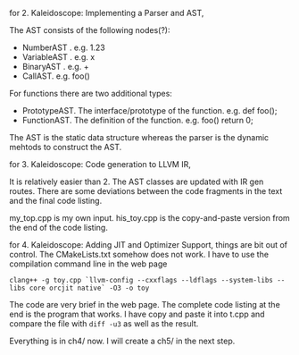 for 2. Kaleidoscope: Implementing a Parser and AST,

The AST consists of the following nodes(?):

- NumberAST . e.g. 1.23
- VariableAST . e.g. x
- BinaryAST . e.g. +
- CallAST. e.g. foo()

For functions there are two additional types:

- PrototypeAST. The interface/prototype of the function. e.g. def foo();
- FunctionAST. The definition of the function. e.g. foo() return 0;

The AST is the static data structure whereas the parser is the dynamic mehtods
to construct the AST. 

for 3. Kaleidoscope: Code generation to LLVM IR,

It is relatively easier than 2. The AST classes are updated with IR gen routes.
There are some deviations between the code fragments in the text and the final 
code listing.

my_top.cpp is my own input. his_toy.cpp is the copy-and-paste version from the 
end of the code listing.

for 4. Kaleidoscope: Adding JIT and Optimizer Support, things are bit out of 
control. The CMakeLists.txt somehow does not work. I have to use the compilation
command line in the web page

```
clang++ -g toy.cpp `llvm-config --cxxflags --ldflags --system-libs --libs core orcjit native` -O3 -o toy
```

The code are very brief in the web page. The complete code listing at the end
is the program that works. I have copy and paste it into t.cpp and compare the
file with `diff -u3` as well as the result.

Everything is in ch4/ now. I will create a ch5/ in the next step.
